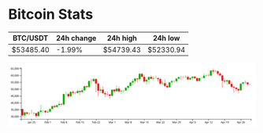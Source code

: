 # Bitcoin Stats

BTC/USDT|24h change|24h high|24h low|
|---|---|---|---|
|$53485.40|-1.99%|$54739.43|$52330.94|

<img src="./chart.svg">
